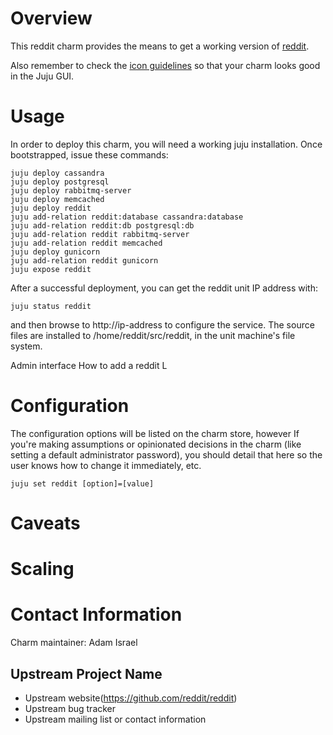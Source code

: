 # Overview

This reddit charm provides the means to get a working version of [reddit](https://github.com/reddit/reddit).

Also remember to check the [icon guidelines](https://juju.ubuntu.com/docs/authors-charm-icon.html) so that your charm looks good in the Juju GUI.

# Usage

In order to deploy this charm, you will need a working juju installation. Once bootstrapped, issue these commands:

    juju deploy cassandra
    juju deploy postgresql
    juju deploy rabbitmq-server
    juju deploy memcached
    juju deploy reddit
    juju add-relation reddit:database cassandra:database
    juju add-relation reddit:db postgresql:db
    juju add-relation reddit rabbitmq-server
    juju add-relation reddit memcached    
    juju deploy gunicorn
    juju add-relation reddit gunicorn    
    juju expose reddit

After a successful deployment, you can get the reddit unit IP address with:

    juju status reddit

and then browse to http://ip-address to configure the service. The source files are installed to /home/reddit/src/reddit, in the unit machine's file system.

Admin interface
How to add a reddit
L

# Configuration

The configuration options will be listed on the charm store, however If you're making assumptions or opinionated decisions in the charm (like setting a default administrator password), you should detail that here so the user knows how to change it immediately, etc.

    juju set reddit [option]=[value]



# Caveats

# Scaling

# Contact Information

Charm maintainer: Adam Israel

## Upstream Project Name

- Upstream website(https://github.com/reddit/reddit)
- Upstream bug tracker
- Upstream mailing list or contact information
